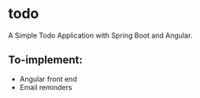 # todo
A Simple Todo Application with Spring Boot and Angular.

## To-implement:
* Angular front end 
* Email reminders